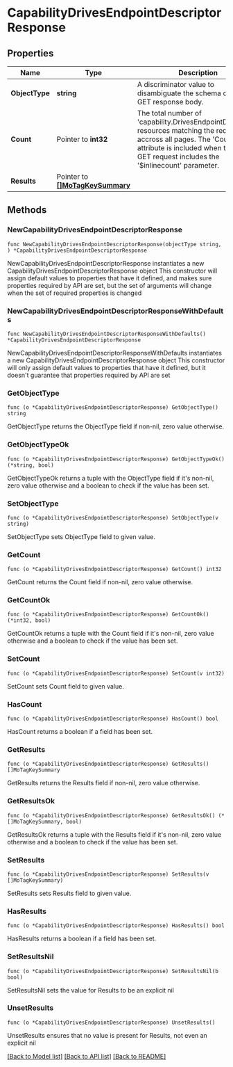 # CapabilityDrivesEndpointDescriptorResponse

## Properties

Name | Type | Description | Notes
------------ | ------------- | ------------- | -------------
**ObjectType** | **string** | A discriminator value to disambiguate the schema of a HTTP GET response body. | 
**Count** | Pointer to **int32** | The total number of &#39;capability.DrivesEndpointDescriptor&#39; resources matching the request, accross all pages. The &#39;Count&#39; attribute is included when the HTTP GET request includes the &#39;$inlinecount&#39; parameter. | [optional] 
**Results** | Pointer to [**[]MoTagKeySummary**](MoTagKeySummary.md) |  | [optional] 

## Methods

### NewCapabilityDrivesEndpointDescriptorResponse

`func NewCapabilityDrivesEndpointDescriptorResponse(objectType string, ) *CapabilityDrivesEndpointDescriptorResponse`

NewCapabilityDrivesEndpointDescriptorResponse instantiates a new CapabilityDrivesEndpointDescriptorResponse object
This constructor will assign default values to properties that have it defined,
and makes sure properties required by API are set, but the set of arguments
will change when the set of required properties is changed

### NewCapabilityDrivesEndpointDescriptorResponseWithDefaults

`func NewCapabilityDrivesEndpointDescriptorResponseWithDefaults() *CapabilityDrivesEndpointDescriptorResponse`

NewCapabilityDrivesEndpointDescriptorResponseWithDefaults instantiates a new CapabilityDrivesEndpointDescriptorResponse object
This constructor will only assign default values to properties that have it defined,
but it doesn't guarantee that properties required by API are set

### GetObjectType

`func (o *CapabilityDrivesEndpointDescriptorResponse) GetObjectType() string`

GetObjectType returns the ObjectType field if non-nil, zero value otherwise.

### GetObjectTypeOk

`func (o *CapabilityDrivesEndpointDescriptorResponse) GetObjectTypeOk() (*string, bool)`

GetObjectTypeOk returns a tuple with the ObjectType field if it's non-nil, zero value otherwise
and a boolean to check if the value has been set.

### SetObjectType

`func (o *CapabilityDrivesEndpointDescriptorResponse) SetObjectType(v string)`

SetObjectType sets ObjectType field to given value.


### GetCount

`func (o *CapabilityDrivesEndpointDescriptorResponse) GetCount() int32`

GetCount returns the Count field if non-nil, zero value otherwise.

### GetCountOk

`func (o *CapabilityDrivesEndpointDescriptorResponse) GetCountOk() (*int32, bool)`

GetCountOk returns a tuple with the Count field if it's non-nil, zero value otherwise
and a boolean to check if the value has been set.

### SetCount

`func (o *CapabilityDrivesEndpointDescriptorResponse) SetCount(v int32)`

SetCount sets Count field to given value.

### HasCount

`func (o *CapabilityDrivesEndpointDescriptorResponse) HasCount() bool`

HasCount returns a boolean if a field has been set.

### GetResults

`func (o *CapabilityDrivesEndpointDescriptorResponse) GetResults() []MoTagKeySummary`

GetResults returns the Results field if non-nil, zero value otherwise.

### GetResultsOk

`func (o *CapabilityDrivesEndpointDescriptorResponse) GetResultsOk() (*[]MoTagKeySummary, bool)`

GetResultsOk returns a tuple with the Results field if it's non-nil, zero value otherwise
and a boolean to check if the value has been set.

### SetResults

`func (o *CapabilityDrivesEndpointDescriptorResponse) SetResults(v []MoTagKeySummary)`

SetResults sets Results field to given value.

### HasResults

`func (o *CapabilityDrivesEndpointDescriptorResponse) HasResults() bool`

HasResults returns a boolean if a field has been set.

### SetResultsNil

`func (o *CapabilityDrivesEndpointDescriptorResponse) SetResultsNil(b bool)`

 SetResultsNil sets the value for Results to be an explicit nil

### UnsetResults
`func (o *CapabilityDrivesEndpointDescriptorResponse) UnsetResults()`

UnsetResults ensures that no value is present for Results, not even an explicit nil

[[Back to Model list]](../README.md#documentation-for-models) [[Back to API list]](../README.md#documentation-for-api-endpoints) [[Back to README]](../README.md)


